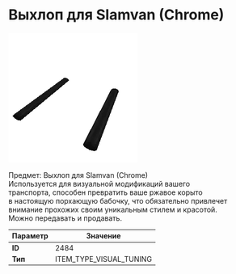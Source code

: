 # Выхлоп для Slamvan (Chrome)

![Item Image](../img/2484.webp?raw=true)

Предмет: Выхлоп для Slamvan (Chrome)<br>Используется для визуальной модификаций вашего<br>транспорта, способен превратить ваше ржавое корыто<br>в настоящую порхающую бабочку, что обязательно привлечет<br>внимание прохожих своим уникальным стилем и красотой.<br>Можно передавать и продавать.


| Параметр | Значение |
|----------|----------|
| **ID** | 2484 |
| **Тип** | ITEM_TYPE_VISUAL_TUNING |

